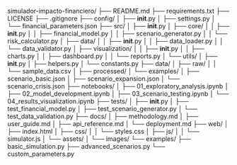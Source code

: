 simulador-impacto-financiero/
├── README.md
├── requirements.txt
├── LICENSE
├── .gitignore
├── config/
│   ├── __init__.py
│   ├── settings.py
│   └── financial_parameters.json
├── src/
│   ├── __init__.py
│   ├── core/
│   │   ├── __init__.py
│   │   ├── financial_model.py
│   │   ├── scenario_generator.py
│   │   └── risk_calculator.py
│   ├── data/
│   │   ├── __init__.py
│   │   ├── data_loader.py
│   │   └── data_validator.py
│   ├── visualization/
│   │   ├── __init__.py
│   │   ├── charts.py
│   │   ├── dashboard.py
│   │   └── reports.py
│   └── utils/
│       ├── __init__.py
│       ├── helpers.py
│       └── constants.py
├── data/
│   ├── raw/
│   │   └── sample_data.csv
│   ├── processed/
│   └── examples/
│       ├── scenario_basic.json
│       ├── scenario_expansion.json
│       └── scenario_crisis.json
├── notebooks/
│   ├── 01_exploratory_analysis.ipynb
│   ├── 02_model_development.ipynb
│   ├── 03_scenario_testing.ipynb
│   └── 04_results_visualization.ipynb
├── tests/
│   ├── __init__.py
│   ├── test_financial_model.py
│   ├── test_scenario_generator.py
│   └── test_data_validation.py
├── docs/
│   ├── methodology.md
│   ├── user_guide.md
│   ├── api_reference.md
│   └── deployment.md
├── web/
│   ├── index.html
│   ├── css/
│   │   └── styles.css
│   ├── js/
│   │   └── simulator.js
│   └── assets/
│       └── images/
└── examples/
    ├── basic_simulation.py
    ├── advanced_scenarios.py
    └── custom_parameters.py
